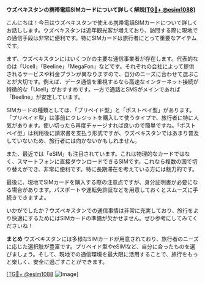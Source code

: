 **ウズベキスタンの携帯電話SIMカードについて詳しく解説[[TG💪+ @esim1088](https://t.me/s/esim1088)]**

こんにちは！今日はウズベキスタンで使える携帯電話SIMカードについて詳しくお話しします。ウズベキスタンは近年観光客が増えており、訪問する際に現地での通信手段は非常に便利です。特にSIMカードは旅行者にとって重要なアイテムです。

まず、ウズベキスタンにはいくつかの主要な通信事業者が存在します。代表的なのは「Ucell」「Beeline」「MegaFon」などです。それぞれの会社によって提供されるサービスや料金プランが異なりますので、自分のニーズに合わせて選ぶことが大切です。例えば、データ通信を重視するなら高速なインターネット接続が特徴的な「Ucell」がおすすめです。一方で通話とSMSがメインであれば「Beeline」が安定しています。

SIMカードの種類としては、「プリペイド型」と「ポストペイ型」があります。「プリペイド型」は事前にクレジットを購入して使うタイプで、旅行者に特に人気があります。使い切ったら再度チャージすれば良いので簡単ですね。「ポストペイ型」は利用後に請求書を支払う形式ですが、ウズベキスタンではあまり普及していないため、旅行者には向かないかもしれません。

また、最近では「eSIM」も注目されています。これは物理的なカードではなく、スマートフォンに直接ダウンロードできるSIMです。これなら複数の国で切り替えができ、非常に便利です。特に長期滞在を考えている方には魅力的です。

最後に、現地でSIMカードを購入する際の注意点ですが、身分証明書が必要になる場合があります。パスポートや運転免許証などを用意しておくとスムーズに手続きできますよ。

いかがでしたか？ウズベキスタンでの通信事情は非常に充実しており、旅行をより快適にするためにはSIMカードの準備が欠かせません。ぜひ参考にしてみてくださいね！

**まとめ**
ウズベキスタンには多様なSIMカードが用意されており、旅行者のニーズに応じた選択肢が豊富です。プリペイド型やeSIMなど、自分に合ったものを選びましょう。そして、現地での通信環境を最大限に活用することで、旅行をもっと楽しく、安全に過ごすことができます。

[[TG💪+ @esim1088](https://t.me/s/esim1088) ![Image](https://i.postimg.cc/Y0z9fWf4/image.png)]